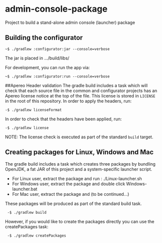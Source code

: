 # admin-console-package
Project to build a stand-alone admin console (launcher) package

## Building the configurator
```
~$ ./gradlew :configurator:jar --console=verbose
```
The jar is placed in .../build/libs/

For development, you can run the app via:

```
~$ ./gradlew :configurator:run --console=verbose
```

##Apereo Header validation
The gradle build includes a task which will check that each source file in the common and configurator projects has an Apereo 
license notice at the top of the file. This license is stored in `LICENSE` in the root of this repository.
In order to apply the headers, run:

```
-$ ./gradlew licenseFormat
```
 In order to check that the headers have been applied, run:
 
 ```
 -$ ./gradlew license
 ```
NOTE: The license check is executed as part of the standard `build` target.

## Creating packages for Linux, Windows and Mac
The gradle build includes a task which creates three packages by bundling OpenJDK, a fat JAR of this project and a system-specific launcher script.

* For Linux user, extract the package and run : ./Linux-launcher.sh
* For Windows user, extract the package and double click Windows-launcher.bat
* For Mac user, extract the package and (to be continued...)

These packages will be produced as part of the standard build task.
 
 ```
  -$ ./gradlew build
 ```
 
However, if you would like to create the packages directly you can use the createPackages task:

 ```
  -$ ./gradlew createPackages
 ```